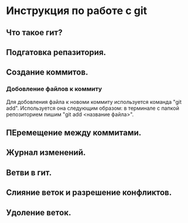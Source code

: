 # Инструкция по работе с git

## Что такое гит?

## Подгатовка репазитория.

## Создание коммитов. 

### Добовление файлов к коммиту
Для добовления файла к новоми коммиту  используется команда "git add". Используется она следующим образом: в терминале с папкой репозиторием  пишим "git add <название файла>".

## ПЕремещение между коммитами.

## Журнал изменений.

## Ветви в гит.

## Слияние веток и разрешение конфликтов.

## Удоление веток.